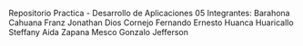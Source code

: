 Repositorio Practica - Desarrollo de Aplicaciones 05
Integrantes:
    Barahona Cahuana Franz Jonathan
    Dios Cornejo Fernando Ernesto
    Huanca Huaricallo Steffany Aida
    Zapana Mesco Gonzalo Jefferson
